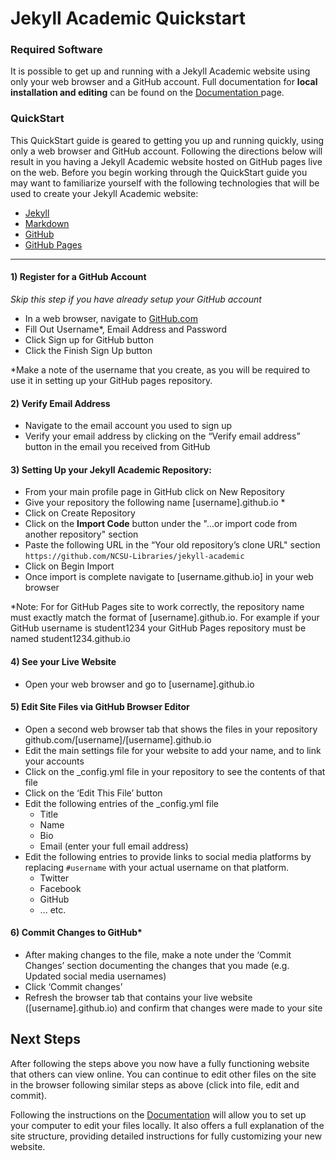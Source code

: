 # Jekyll Academic Quickstart

### Required Software
It is possible to get up and running with a Jekyll Academic website using only your web browser and a GitHub account. Full documentation for **local installation and editing** can be found on the [Documentation ](/documentation/) page.

### QuickStart
This QuickStart guide is geared to getting you up and running quickly, using only a web browser and GitHub account. Following the directions below will result in you having a Jekyll Academic website hosted on GitHub pages live on the web. Before you begin working through the QuickStart guide you may want to familiarize yourself with the following technologies that will be used to create your Jekyll Academic website:

* [Jekyll](https://jekyllrb.com/)
* [Markdown](https://daringfireball.net/projects/Markdown/)
* [GitHub](https://github.com/)
* [GitHub Pages](https://pages.github.com/)
****

#### 1) Register for a GitHub Account
_Skip this step if you have already setup your GitHub account_

* In a web browser, navigate to [GitHub.com](https://github.com/)
* Fill Out Username*, Email Address and Password
* Click Sign up for GitHub button
* Click the Finish Sign Up button

\*Make a note of the username that you create, as you will be required to use it in setting up your GitHub pages repository.

#### 2) Verify Email Address
* Navigate to the email account you used to sign up
* Verify your email address by clicking on the “Verify email address” button in the email you received from GitHub


#### 3) Setting Up your Jekyll Academic Repository:
* From your main profile page in GitHub click on New Repository
* Give your repository the following name [username].github.io *
* Click on Create Repository
* Click on the **Import Code** button under the "...or import code from another repository" section
* Paste the following URL in the “Your old repository’s clone URL" section `https://github.com/NCSU-Libraries/jekyll-academic`
* Click on Begin Import
* Once import is complete navigate to [username.github.io] in your web browser

\*Note: For for GitHub Pages site to work correctly, the repository name must exactly match the format of [username].github.io. For example if your GitHub username is student1234 your GitHub Pages repository must be named student1234.github.io

#### 4) See your Live Website
* Open your web browser and go to [username].github.io

#### 5) Edit Site Files via GitHub Browser Editor
* Open a second web browser tab that shows the files in your repository github.com/[username]/[username].github.io
* Edit the main settings file for your website to add your name, and to link your accounts
* Click on the  \_config.yml file in your repository to see the contents of that file
* Click on the ‘Edit This File’ button
* Edit the following entries of the \_config.yml file
    * Title
    * Name
    * Bio
    * Email (enter your full email address)
* Edit the following entries to provide links to social media platforms by replacing `#username` with your actual username on that platform.
    * Twitter
    * Facebook
    * GitHub
    * ... etc.

#### 6) Commit Changes to GitHub*
* After making changes to the file, make a note under the ‘Commit Changes’ section documenting the changes that you made (e.g. Updated social media usernames)
* Click ‘Commit changes’
* Refresh the browser tab that contains your live website ([username].github.io) and confirm that changes were made to your site

## Next Steps
After following the steps above you now have a fully functioning website that others can view online. You can continue to edit other files on the site in the browser following similar steps as above (click into file, edit and commit).

Following the instructions on the [Documentation](/documentation/) will allow you to set up your computer to edit your files locally. It also offers a full explanation of the site structure, providing detailed instructions for fully customizing your new website.
